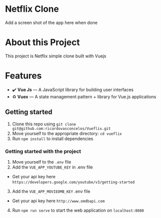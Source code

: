 # Netflix Clone
Add a screen shot of the app here when done

# About this Project
This project is Netflix simple clone built with Vuejs

# Features

- :heavy_check_mark: **Vue Js** — A JavaScript library for building user interfaces
- :recycle: **Vuex** — A state management pattern + library for Vue.js applications

## Getting started

1. Clone this repo using `git clone git@github.com:ricardovasconcelos/Vueflix.git`
2. Move yourself to the appropriate directory: `cd vueflix`<br />
3. Run `npm install` to install dependencies<br />

### Getting started with the project

1. Move yourself to the `.env` file
2. Add the `VUE_APP_YOUTUBE_KEY` in .env file
  - Get your api key here `https://developers.google.com/youtube/v3/getting-started`
3. Add the `VUE_APP_MOVIEOMB_KEY` .env file
  - Get your api key here `http://www.omdbapi.com`
4. Run `npm run serve` to start the web application on `localhost:8080`

